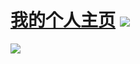 # [我的个人主页](https://xiejiayu.com) ![](https://views.whatilearened.today/views/github/xjystudio/xjystudio.svg)
![](https://cdn.jsdelivr.net/gh/Xjystudio/xjystudio@main/me.jpg)
